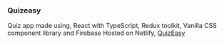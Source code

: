 ### Quizeasy

Quiz app made using, React with TypeScript, Redux toolkit, Vanilla CSS component
library and Firebase Hosted on Netlify,
[QuizEasy](https://quizeasy.netlify.app/)
